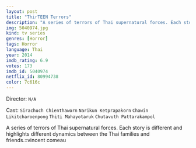 ```yaml
---
layout: post
title: "ThirTEEN Terrors"
description: "A series of terrors of Thai supernatural forces. Each story is different and highlights different dynamics between the Thai families and friends.::vincent comeau.."
img: 5040974.jpg
kind: tv series
genres: [Horror]
tags: Horror 
language: Thai
year: 2014
imdb_rating: 6.9
votes: 173
imdb_id: 5040974
netflix_id: 80994738
color: 7c616c
---
```

Director: `N/A`  

Cast: `Sirachuch Chienthaworn` `Narikun Ketprapakorn` `Chawin Likitcharoenpong` `Thiti Mahayotaruk` `Chutavuth Pattarakampol` 

A series of terrors of Thai supernatural forces. Each story is different and highlights different dynamics between the Thai families and friends.::vincent comeau